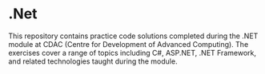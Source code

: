 # .Net
 This repository contains practice code solutions completed during the .NET module at CDAC (Centre for Development of Advanced Computing). The exercises cover a range of topics including C#, ASP.NET, .NET Framework, and related technologies taught during the module.
